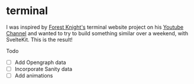 # terminal

I was inspired by [Forest Knight's](https://github.com/ForrestKnight) terminal website project on his [Youtube Channel](https://www.youtube.com/watch?v=KtYby2QN0kQ) and wanted to try to build something similar over a weekend, with SvelteKit. This is the result!

Todo
- [ ] Add Opengraph data
- [ ] Incorporate Sanity data
- [ ] Add animations
